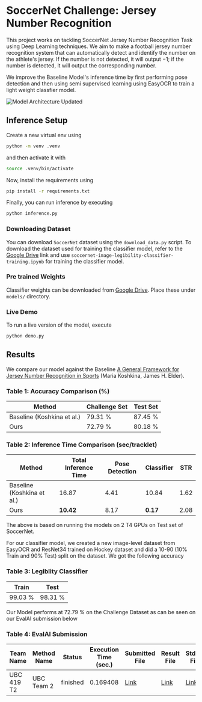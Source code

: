 # SoccerNet Challenge: Jersey Number Recognition
This project works on tackling SoccerNet Jersey Number Recognition Task using Deep Learning techniques. We aim to make a football jersey number recognition system that can automatically detect and identify the number on the athlete's jersey. If the number is not detected, it will output $-1$; if the number is detected, it will output the corresponding number.

We improve the Baseline Model's inference time by first performing pose detection and then using semi supervised learning using EasyOCR to train a light weight classfier model.

![Model Architecture Updated](https://github.com/user-attachments/assets/0e6f11c9-5a77-487b-a9bf-cedcc01baebc)


## Inference Setup
Create a new virtual env using
```sh
python -m venv .venv
```
and then activate it with
```sh
source .venv/bin/activate
```
Now, install the requirements using
```sh
pip install -r requirements.txt
```
Finally, you can run inference by executing
```sh
python inference.py
```

### Downloading Dataset
You can download `SoccerNet` dataset using the `download_data.py` script. To download the dataset used for training the classifier model, refer to the [Google Drive](https://drive.google.com/drive/folders/1qW14QyPeIMMp3Z5wLWgTD9ijMFaUEfIn?usp=sharing) link and use `soccernet-image-legibility-classifier-training.ipynb` for training the classifier model.

### Pre trained Weights
Classifier weights can be downloaded from [Google Drive](https://drive.google.com/drive/folders/1qW14QyPeIMMp3Z5wLWgTD9ijMFaUEfIn?usp=sharing). Place these under `models/` directory.

### Live Demo
To run a live version of the model, execute
```sh
python demo.py
```

## Results
We compare our model against the Baseline [A General Framework for Jersey Number Recognition in Sports](https://openaccess.thecvf.com/content/CVPR2024W/CVsports/papers/Koshkina_A_General_Framework_for_Jersey_Number_Recognition_in_Sports_Video_CVPRW_2024_paper.pdf) (Maria Koshkina, James H. Elder).


### Table 1: Accuracy Comparison (%)
| Method                     | Challenge Set | Test Set |
|----------------------------|--------------|----------|
| Baseline (Koshkina et al.) | 79.31 %         | 87.45 %     |
| Ours                       | 72.79 %         | 80.18 %     |

### Table 2: Inference Time Comparison (sec/tracklet)
| Method                     | Total Inference Time | Pose Detection | Classifier | STR  |
|----------------------------|----------------------|----------------|------------|------|
| Baseline (Koshkina et al.) | 16.87                 | 4.41           | 10.84       | 1.62 |
| Ours                       | **10.42**                 | 8.17           | **0.17**       | 2.08 |

The above is based on running the models on 2 T4 GPUs on Test set of SoccerNet.

For our classifier model, we created a new image-level dataset from EasyOCR and ResNet34 trained on Hockey dataset and did a 10-90 (10% Train and 90% Test) split on the dataset. We got the following accuracy

### Table 3: Legiblity Classifier
| Train                     | Test |
|----------------------------|--------------|
| 99.03 % | 98.31 %      |


Our Model performs at $72.79~\%$ on the Challenge Dataset as can be seen on our EvalAI submission below

### Table 4: EvalAI Submission
| Team Name    | Method Name | Status   | Execution Time (sec.) | Submitted File | Result File | Stdout File | Stderr File | Submitted At |
|-------------|------------|----------|----------------------|----------------|-------------|-------------|-------------|--------------------------|
| UBC 419 T2  | UBC Team 2 | finished | 0.169408             | [Link](https://evalai.s3.amazonaws.com/media/submission_files/submission_502585/bcad9e8f-9baa-4b73-81c0-64a5aa60d0ab.json) | [Link](https://evalai.s3.amazonaws.com/media/submission_files/submission_502585/bcd13e13-a8db-4565-ba77-876ff78d7c2a.json) | [Link](https://evalai.s3.amazonaws.com/media/submission_files/submission_502585/b17a55ad-8d6e-435e-80ba-84f2af518f6c.txt) |  | 2025-03-29 22:52:42.173476+00:00 |
